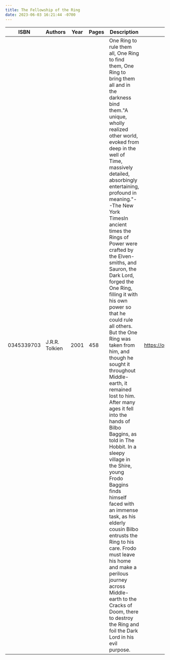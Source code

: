 ```yaml
---
title: The Fellowship of the Ring
date: 2023-06-03 16:21:44 -0700
---
```


| ISBN        | Authors      | Year    | Pages    | Description    | URL   |
| ----------- | ------------ | ------- | -------- | -------------- | ----- |
| 0345339703  | J.R.R. Tolkien| 2001| 458| One Ring to rule them all, One Ring to find them, One Ring to bring them all and in the darkness bind them."A unique, wholly realized other world, evoked from deep in the well of Time, massively detailed, absorbingly entertaining, profound in meaning."--The New York TimesIn ancient times the Rings of Power were crafted by the Elven-smiths, and Sauron, the Dark Lord, forged the One Ring, filling it with his own power so that he could rule all others. But the One Ring was taken from him, and though he sought it throughout Middle-earth, it remained lost to him. After many ages it fell into the hands of Bilbo Baggins, as told in The Hobbit. In a sleepy village in the Shire, young Frodo Baggins finds himself faced with an immense task, as his elderly cousin Bilbo entrusts the Ring to his care. Frodo must leave his home and make a perilous journey across Middle-earth to the Cracks of Doom, there to destroy the Ring and foil the Dark Lord in his evil purpose.|https://openlibrary.org/books/OL45506127M/The_Fellowship_of_the_Ring|    